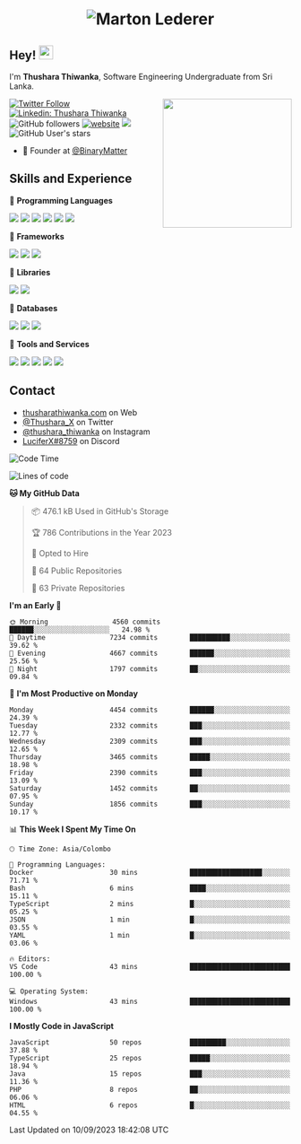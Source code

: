 <h1 align="center">
  <img src="https://raw.githubusercontent.com/ThusharaX/ThusharaX/master/name.svg" alt="Marton Lederer" />
</h1>

## Hey! <img src="https://media.giphy.com/media/hvRJCLFzcasrR4ia7z/giphy.gif" width="25px" height="25px">  
I'm <strong>Thushara Thiwanka</strong>, Software Engineering Undergraduate from Sri Lanka.

<img align='right' src="https://media.giphy.com/media/M9gbBd9nbDrOTu1Mqx/giphy.gif" width="230">

[![Twitter Follow](https://img.shields.io/twitter/follow/Thushara_X?label=Follow)](https://twitter.com/intent/follow?screen_name=Thushara_X)
[![Linkedin: Thushara Thiwanka](https://img.shields.io/badge/-Thushara_Thiwanaka-blue?style=flat-square&logo=Linkedin&logoColor=white&link=https://www.linkedin.com/in/thushara-thiwanka/)](https://www.linkedin.com/in/thushara-thiwanka/)
![GitHub followers](https://img.shields.io/github/followers/ThusharaX?label=Follow&style=social)
[![website](https://img.shields.io/badge/Website-46a2f1.svg?&style=flat-square&logo=Google-Chrome&logoColor=white&link=https://anmolsingh.me/)](https://thusharathiwanka.com/)
![](https://camo.githubusercontent.com/f1c00c1d3c0d9b8f4431c8082be05835cd7795233799bcef63c216d59cf4f6a0/68747470733a2f2f6b6f6d617265762e636f6d2f67687076632f3f757365726e616d653d546875736861726158267374796c653d666c617426636f6c6f723d627269676874677265656e)
![GitHub User's stars](https://img.shields.io/github/stars/ThusharaX?affiliations=OWNER%2CCOLLABORATOR%2CORGANIZATION_MEMBER&style=social)

<!-- - 🧭 Founder at [@Nano-Spark](https://github.com/Nano-Spark) -->
- 🧭 Founder at [@BinaryMatter](https://github.com/BinaryMatter)

<!-- - 👥 Core team member at [@Binary-Matter](https://github.com/Binary-Matter) and [@SLIIT-2020-June](https://github.com/SLIIT-2020-June) -->

## Skills and Experience
🔴 <strong>Programming Languages</strong>

![](https://img.shields.io/badge/Python-3776AB?style=for-the-badge&logo=python&logoColor=white)
![](https://img.shields.io/badge/C-00599C?style=for-the-badge&logo=c&logoColor=white)
![](https://img.shields.io/badge/C%2B%2B-00599C?style=for-the-badge&logo=c%2B%2B&logoColor=white)
![](https://img.shields.io/badge/JavaScript-F7DF1E?style=for-the-badge&logo=javascript&logoColor=black)
![](https://img.shields.io/badge/Java-ED8B00?style=for-the-badge&logo=java&logoColor=white)
![](https://img.shields.io/badge/PHP-777BB4?style=for-the-badge&logo=php&logoColor=white)

🔴 <strong>Frameworks</strong>

![](https://img.shields.io/badge/Django-092E20?style=for-the-badge&logo=django&logoColor=white)
![](https://img.shields.io/badge/Flask-000000?style=for-the-badge&logo=flask&logoColor=white)
![](https://img.shields.io/badge/Bootstrap-563D7C?style=for-the-badge&logo=bootstrap&logoColor=white)

🔴 <strong>Libraries</strong>

![](https://img.shields.io/badge/React-20232A?style=for-the-badge&logo=react&logoColor=61DAFB)
![](https://img.shields.io/badge/Redux-593D88?style=for-the-badge&logo=redux&logoColor=white)

🔴 <strong>Databases</strong>

![](https://img.shields.io/badge/PostgreSQL-316192?style=for-the-badge&logo=postgresql&logoColor=white)
![](	https://img.shields.io/badge/SQLite-07405E?style=for-the-badge&logo=sqlite&logoColor=white)
![](	https://img.shields.io/badge/MySQL-00000F?style=for-the-badge&logo=mysql&logoColor=white)

🔴 <strong>Tools and Services</strong>

![](https://img.shields.io/badge/Git-F05032?style=for-the-badge&logo=git&logoColor=white)
![](	https://img.shields.io/badge/Heroku-430098?style=for-the-badge&logo=heroku&logoColor=white)
![](https://img.shields.io/badge/Visual_Studio_Code-0078D4?style=for-the-badge&logo=visual%20studio%20code&logoColor=white)
![](https://img.shields.io/badge/Visual_Studio_2019-5C2D91?style=for-the-badge&logo=visual%20studio&logoColor=white)
![](https://img.shields.io/badge/firebase-ffca28?style=for-the-badge&logo=firebase&logoColor=white)

## Contact
- [thusharathiwanka.com](https://thusharathiwanka.com/) on Web
- [@Thushara_X](https://twitter.com/Thushara_X/) on Twitter
- [@thushara_thiwanka](https://www.instagram.com/thushara_thiwanka/) on Instagram
- [LuciferX#8759](./) on Discord

<!--START_SECTION:waka-->
![Code Time](http://img.shields.io/badge/Code%20Time-1%2C128%20hrs%201%20min-blue)

![Lines of code](https://img.shields.io/badge/From%20Hello%20World%20I%27ve%20Written-7.4%20million%20lines%20of%20code-blue)

**🐱 My GitHub Data** 

> 📦 476.1 kB Used in GitHub's Storage 
 > 
> 🏆 786 Contributions in the Year 2023
 > 
> 💼 Opted to Hire
 > 
> 📜 64 Public Repositories 
 > 
> 🔑 63 Private Repositories 
 > 
**I'm an Early 🐤** 

```text
🌞 Morning                4560 commits        ██████░░░░░░░░░░░░░░░░░░░   24.98 % 
🌆 Daytime                7234 commits        ██████████░░░░░░░░░░░░░░░   39.62 % 
🌃 Evening                4667 commits        ██████░░░░░░░░░░░░░░░░░░░   25.56 % 
🌙 Night                  1797 commits        ██░░░░░░░░░░░░░░░░░░░░░░░   09.84 % 
```
📅 **I'm Most Productive on Monday** 

```text
Monday                   4454 commits        ██████░░░░░░░░░░░░░░░░░░░   24.39 % 
Tuesday                  2332 commits        ███░░░░░░░░░░░░░░░░░░░░░░   12.77 % 
Wednesday                2309 commits        ███░░░░░░░░░░░░░░░░░░░░░░   12.65 % 
Thursday                 3465 commits        █████░░░░░░░░░░░░░░░░░░░░   18.98 % 
Friday                   2390 commits        ███░░░░░░░░░░░░░░░░░░░░░░   13.09 % 
Saturday                 1452 commits        ██░░░░░░░░░░░░░░░░░░░░░░░   07.95 % 
Sunday                   1856 commits        ███░░░░░░░░░░░░░░░░░░░░░░   10.17 % 
```


📊 **This Week I Spent My Time On** 

```text
🕑︎ Time Zone: Asia/Colombo

💬 Programming Languages: 
Docker                   30 mins             ██████████████████░░░░░░░   71.71 % 
Bash                     6 mins              ████░░░░░░░░░░░░░░░░░░░░░   15.11 % 
TypeScript               2 mins              █░░░░░░░░░░░░░░░░░░░░░░░░   05.25 % 
JSON                     1 min               █░░░░░░░░░░░░░░░░░░░░░░░░   03.55 % 
YAML                     1 min               █░░░░░░░░░░░░░░░░░░░░░░░░   03.06 % 

🔥 Editors: 
VS Code                  43 mins             █████████████████████████   100.00 % 

💻 Operating System: 
Windows                  43 mins             █████████████████████████   100.00 % 
```

**I Mostly Code in JavaScript** 

```text
JavaScript               50 repos            █████████░░░░░░░░░░░░░░░░   37.88 % 
TypeScript               25 repos            █████░░░░░░░░░░░░░░░░░░░░   18.94 % 
Java                     15 repos            ███░░░░░░░░░░░░░░░░░░░░░░   11.36 % 
PHP                      8 repos             ██░░░░░░░░░░░░░░░░░░░░░░░   06.06 % 
HTML                     6 repos             █░░░░░░░░░░░░░░░░░░░░░░░░   04.55 % 
```




 Last Updated on 10/09/2023 18:42:08 UTC
<!--END_SECTION:waka-->
